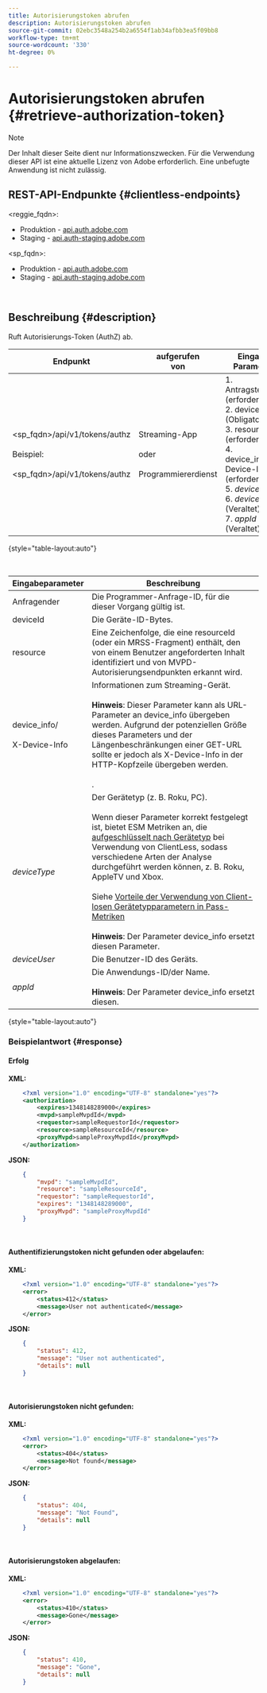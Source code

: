 ```yaml
---
title: Autorisierungstoken abrufen
description: Autorisierungstoken abrufen
source-git-commit: 02ebc3548a254b2a6554f1ab34afbb3ea5f09bb8
workflow-type: tm+mt
source-wordcount: '330'
ht-degree: 0%

---
```


# Autorisierungstoken abrufen {#retrieve-authorization-token}

>[!NOTE]
>
>Der Inhalt dieser Seite dient nur Informationszwecken. Für die Verwendung dieser API ist eine aktuelle Lizenz von Adobe erforderlich. Eine unbefugte Anwendung ist nicht zulässig.

## REST-API-Endpunkte {#clientless-endpoints}

&lt;reggie_fqdn>:

* Produktion - [api.auth.adobe.com](http://api.auth.adobe.com/)
* Staging - [api.auth-staging.adobe.com](http://api.auth-staging.adobe.com/)

&lt;sp_fqdn>:

* Produktion - [api.auth.adobe.com](http://api.auth.adobe.com/)
* Staging - [api.auth-staging.adobe.com](http://api.auth-staging.adobe.com/)

</br>

## Beschreibung {#description}

Ruft Autorisierungs-Token (AuthZ) ab.


| Endpunkt | aufgerufen  </br>von | Eingabe   </br>Parameter | HTTP  </br>Methode | Reaktion | HTTP  </br>Reaktion |
| --- | --- | --- | --- | --- | --- |
| &lt;sp_fqdn>/api/v1/tokens/authz</br></br>Beispiel:</br></br>&lt;sp_fqdn>/api/v1/tokens/authz | Streaming-App</br></br>oder</br></br>Programmiererdienst | 1. Antragsteller (erforderlich)</br>2.  deviceId (Obligatorisch)</br>3.  resource (erforderlich)</br>4.  device_info/X-Device-Info (erforderlich)</br>5.  _deviceType_</br> 6.  _deviceUser_ (Veraltet)</br>7.  _appId_ (Veraltet) | GET | 1. Erfolg</br>2.  Authentifizierungstoken  </br>    nicht gefunden oder abgelaufen:   </br>    XML erklärt Grund  </br>    für Autoren-Token nicht gefunden</br>3.  Autorisierungstoken  </br>    nicht gefunden:  </br>    XML-Erklärung</br>4.  Autorisierungstoken  </br>    abgelaufen:  </br>    XML-Erklärung | 200 - Erfolg  </br>412 - Keine AuthN</br></br>404 - No AuthZ</br></br>410 - AuthZ abgelaufen |

{style="table-layout:auto"}

</br>

| Eingabeparameter | Beschreibung |
| --- | --- |
| Anfragender | Die Programmer-Anfrage-ID, für die dieser Vorgang gültig ist. |
| deviceId | Die Geräte-ID-Bytes. |
| resource | Eine Zeichenfolge, die eine resourceId (oder ein MRSS-Fragment) enthält, den von einem Benutzer angeforderten Inhalt identifiziert und von MVPD-Autorisierungsendpunkten erkannt wird. |
| device_info/</br></br>X-Device-Info | Informationen zum Streaming-Gerät.</br></br>**Hinweis**: Dieser Parameter kann als URL-Parameter an device_info übergeben werden. Aufgrund der potenziellen Größe dieses Parameters und der Längenbeschränkungen einer GET-URL sollte er jedoch als X-Device-Info in der HTTP-Kopfzeile übergeben werden. </br></br><!--See the full details in [Passing Device and Connection Information](http://tve.helpdocsonline.com/passing-device-information)-->. |
| _deviceType_ | Der Gerätetyp (z. B. Roku, PC).</br></br>Wenn dieser Parameter korrekt festgelegt ist, bietet ESM Metriken an, die [aufgeschlüsselt nach Gerätetyp](/help/authentication/entitlement-service-monitoring-overview.md#clientless_device_type) bei Verwendung von ClientLess, sodass verschiedene Arten der Analyse durchgeführt werden können, z. B. Roku, AppleTV und Xbox.</br></br>Siehe [Vorteile der Verwendung von Client-losen Gerätetypparametern in Pass-Metriken ](/help/authentication/benefits-of-using-the-clientless-devicetype-parameter-in-pass-metrics.md)</br></br>**Hinweis**: Der Parameter device_info ersetzt diesen Parameter. |
| _deviceUser_ | Die Benutzer-ID des Geräts. |
| _appId_ | Die Anwendungs-ID/der Name. </br></br>**Hinweis**: Der Parameter device_info ersetzt diesen. |

{style="table-layout:auto"}


### Beispielantwort {#response}



#### Erfolg

**XML:**

```XML
    <?xml version="1.0" encoding="UTF-8" standalone="yes"?>
    <authorization>
        <expires>1348148289000</expires>
        <mvpd>sampleMvpdId</mvpd>
        <requestor>sampleRequestorId</requestor>
        <resource>sampleResourceId</resource>
        <proxyMvpd>sampleProxyMvpdId</proxyMvpd>
    </authorization>
```



**JSON:**

```JSON
    {
        "mvpd": "sampleMvpdId",
        "resource": "sampleResourceId",
        "requestor": "sampleRequestorId",
        "expires": "1348148289000",
        "proxyMvpd": "sampleProxyMvpdId"
    }
```

</br>


#### Authentifizierungstoken nicht gefunden oder abgelaufen:

**XML:**

```XML
    <?xml version="1.0" encoding="UTF-8" standalone="yes"?>
    <error>
        <status>412</status>
        <message>User not authenticated</message>
    </error>
```



**JSON:**

```JSON
    {
        "status": 412,
        "message": "User not authenticated",
        "details": null
    }
```

</br>


#### Autorisierungstoken nicht gefunden:

**XML:**

```XML
    <?xml version="1.0" encoding="UTF-8" standalone="yes"?>
    <error>
        <status>404</status>
        <message>Not found</message>
    </error>
```



**JSON:**

```JSON
    {
        "status": 404,
        "message": "Not Found",
        "details": null
    }
```

</br>



#### Autorisierungstoken abgelaufen:

**XML:**

```XML
    <?xml version="1.0" encoding="UTF-8" standalone="yes"?>
    <error>
        <status>410</status>
        <message>Gone</message>
    </error>
```



**JSON:**

```JSON
    {
        "status": 410,
        "message": "Gone",
        "details": null
    }
```
